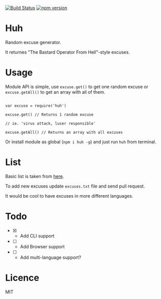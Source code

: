 [![Build Status](https://travis-ci.org/stojanovic/huh.svg)](https://travis-ci.org/stojanovic/huh)  [![npm version](https://badge.fury.io/js/huh.svg)](http://badge.fury.io/js/huh)

# Huh
Random excuse generator.

It returnes "The Bastard Operator From Hell"-style excuses.

# Usage

Module API is simple, use `excuse.get()` to get one random excuse or
`excuse.getAll()` to get an array with all of them.

```

var excuse = require('huh')

excuse.get() // Returns 1 random excuse

// ie. 'virus attack, luser responsible'

excuse.getAll() // Returns an array with all excuses

```

Or install module as global (`npm i huh -g`) and just run `huh` from terminal.

# List

Basic list is taken from [here](http://pages.cs.wisc.edu/~ballard/bofh/).

To add new excuses update `excuses.txt` file and send pull request.

It would be cool to have excuses in more different languages.

# Todo

- [x] - Add CLI support
- [ ] - Add Browser support
- [ ] - Add multi-language support?

# Licence

MIT
